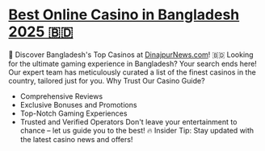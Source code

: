# <a href="https://dinajpurnews.com/">Best Online Casino in Bangladesh 2025 🇧🇩 </a>
🎲 Discover Bangladesh's Top Casinos at <a href="https://dinajpurnews.com/">DinajpurNews.com</a>! 🇧🇩
Looking for the ultimate gaming experience in Bangladesh? Your search ends here! Our expert team has meticulously curated a list of the finest casinos in the country, tailored just for you.
Why Trust Our Casino Guide?
- Comprehensive Reviews
- Exclusive Bonuses and Promotions
- Top-Notch Gaming Experiences
- Trusted and Verified Operators
Don't leave your entertainment to chance – let us guide you to the best!
🔥 Insider Tip: Stay updated with the latest casino news and offers!
